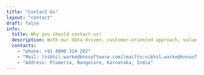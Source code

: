 ```yaml
---
title: "Contact Us"
layout: "contact"
draft: false
info: 
  title: Why you should contact us!
  description: With our data-driven, customer-oriented approach, value for money, and fast delivery, we are confident that we can help your business achieve new heights of success. Reach out to us today and discover the difference that our expertise and commitment can make for your organization.
  contacts: 
    - "phone: +91 8800 314 202"
    - "Mail: [nikhil.warke@knnsoftware.com](mailto:nikhil.warke@knnsoftware.com)"
    - "Address: Plumeria, Bangalore, Karnataka, India"
---
```

